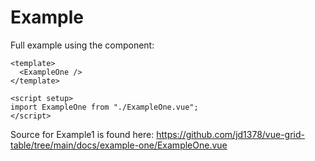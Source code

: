 # Example

Full example using the component:

```vue live resizable
<template>
  <ExampleOne />
</template>

<script setup>
import ExampleOne from "./ExampleOne.vue";
</script>
```

Source for Example1 is found here: <https://github.com/jd1378/vue-grid-table/tree/main/docs/example-one/ExampleOne.vue>
